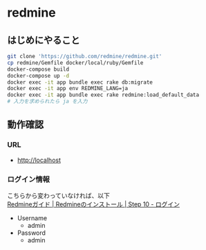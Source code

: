 # redmine

## はじめにやること

```bash
git clone 'https://github.com/redmine/redmine.git'
cp redmine/Gemfile docker/local/ruby/Gemfile
docker-compose build
docker-compose up -d
docker exec -it app bundle exec rake db:migrate
docker exec -it app env REDMINE_LANG=ja
docker exec -it app bundle exec rake redmine:load_default_data
# 入力を求められたら ja を入力
```

## 動作確認

### URL

- <http://localhost>

### ログイン情報

こちらから変わっていなければ、以下  
[Redmineガイド | Redmineのインストール | Step 10 - ログイン](http://guide.redmine.jp/RedmineInstall/#step-10-)

- Username
  - admin
- Password
  - admin
